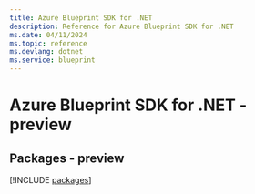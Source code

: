 ```yaml
---
title: Azure Blueprint SDK for .NET
description: Reference for Azure Blueprint SDK for .NET
ms.date: 04/11/2024
ms.topic: reference
ms.devlang: dotnet
ms.service: blueprint
---
```

# Azure Blueprint SDK for .NET - preview
## Packages - preview
[!INCLUDE [packages](blueprint-index.md)]